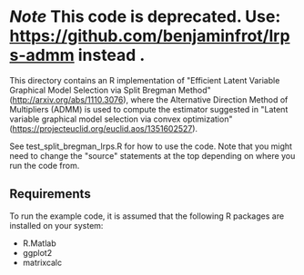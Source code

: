 # *Note* This code is deprecated. Use: https://github.com/benjaminfrot/lrps-admm instead .


This directory contains an R implementation of "Efficient Latent Variable Graphical Model Selection
via Split Bregman Method" (http://arxiv.org/abs/1110.3076), where the Alternative Direction Method of Multipliers (ADMM) is used to compute the estimator suggested in "Latent variable graphical model selection via convex optimization" (https://projecteuclid.org/euclid.aos/1351602527).

See test_split_bregman_lrps.R for how to use the code. Note that you might need to change the "source" statements at the top depending on where you run the code from.

## Requirements

To run the example code, it is assumed that the following R packages are installed on your system: 
  - R.Matlab
  - ggplot2
  - matrixcalc
